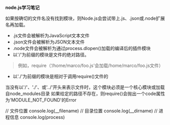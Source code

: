 **node.js学习笔记**

如果按确切的文件名没有找到模块，则Node.js会尝试带上.js、.json或.node扩展名再加载。
- .js文件会被解析为JavaScript文本文件
- .json文件会被解析为JSON文本文件
- .node文件会被解析为通过process.dlopen()加载的编译后的插件模块
- 以'/'为前缀的模块是文件的绝对路径。
> 例如，require（‘/home/marco/foo.js'会加载/home/marco/foo.js文件）
- 以'./'为前缀的模块是相对于调用require()文件的

当没有以'/'、'./'、或'../'开头来表示文件时，这个模块必须是一个核心模块或加载自node_modules目录
如果给定的路径不存在，则require()会抛出一个code属性为'MODULE_NOT_FOUND'的Error

// 文件位置
console.log(__filename)
// 目录位置
console.log(__dirname)
// 进程信息 
console.log(process)
